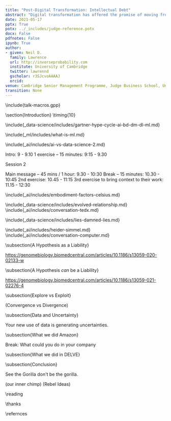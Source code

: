 ```yaml
---
title: "Post-Digital Transformation: Intellectual Debt"
abstract: "Digital transformation has offered the promise of moving from a manual decision-making world to a world where decisions can be rational, data-driven and automated. The first step to digital transformation is mapping the world of atoms (material, customers, logistic networks) into the world of bits. But the real challenges may start once this is complete. In this talk we introduce the notion of 'post digital transformation': the challenges of doing business in a digital world."
date: 2021-05-17
pptx: True
potx: ../_includes/judge-reference.potx
docx: False
pdfnotes: False
ipynb: True
author:
- given: Neil D.
  family: Lawrence
  url: http://inverseprobability.com
  institute: University of Cambridge
  twitter: lawrennd
  gscholar: r3SJcvoAAAAJ
  orcid: 
venue: Cambridge Senior Management Programme, Judge Business School, University of Cambridge
transition: None
---
```



\include{talk-macros.gpp}

\section{Introduction}
\timing{10}

\include{_data-science/includes/gartner-hype-cycle-ai-bd-dm-dl-ml.md}

\include{_ml/includes/what-is-ml.md}

\include{_ai/includes/ai-vs-data-science-2.md}


Intro: 9 - 9.10
1 exercise – 15 minutes: 9:15 - 9.30



<!-- From the Google Cloud Data Talk -->


<!--\subsection{Example: Supply Chain}

\include{_supply-chain/includes/supply-chain.md}
\include{_supply-chain/includes/ml-and-supply-chain.md}-->


Session 2

Main message – 45 mins / 1 hour: 9.30 - 10:30
Break – 15 minutes: 10.30 - 10:45
2nd exercise: 10.45 - 11:15 
3rd exercise to bring context to their work: 11.15 -  12:30



<!-- Embodiment Factors-->

\include{_ai/includes/embodiment-factors-celsius.md}

\include{_data-science/includes/evolved-relationship.md}
\include{_ai/includes/conversation-tedx.md}

<!-- Data Science (why it's happening) -->

\include{_data-science/includes/lies-damned-lies.md}


\include{_ai/includes/heider-simmel.md}
\include{_ai/includes/conversation-computer.md}



\subsection{A Hypothesis as a Liability}

https://genomebiology.biomedcentral.com/articles/10.1186/s13059-020-02133-w

\subsection{A Hypothesis *can* be a Liability}

https://genomebiology.biomedcentral.com/articles/10.1186/s13059-021-02276-4

\subsection{Explore vs Exploit}

(Convergence vs Divergence)


\subsection{Data and Uncertainty}

Your new use of data is generating uncertainties.


\subsection{What we did Amazon}

Break: What could you do in your company


\subsection{What we did in DELVE}



\subsection{Conclusion}

See the Gorilla don't be the gorilla. 

(our inner chimp) (Rebel Ideas)


\reading

\thanks

\refernces
